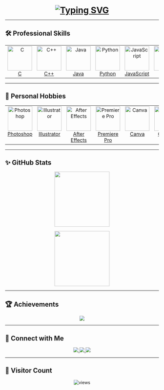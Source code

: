<!-- README: Lavya Damania -->
<!-- Typing header: ALL CAPS first line, Montserrat Bold, underline via <ins> -->
<h1 align="center" style="margin:0;">
  <a href="https://git.io/typing-svg" style="text-decoration:none;">
    <ins>
      <img
        src="https://readme-typing-svg.demolab.com?size=32&duration=4000&color=00F7FF&center=true&vCenter=true&width=750&font=Montserrat&weight=700&lines=HI+%F0%9F%91%8B%2C+I'M+LAVYA+DAMANIA;Aspiring+Software+Developer;Problem+Solver;Tech+Enthusiast"
        alt="Typing SVG"
      />
    </ins>
  </a>
</h1>

---

## 🛠 Professional Skills
<!-- Uniform sizing: width/height = 80 to keep a consistent grid -->
<table align="center">
  <tr>
    <td align="center" valign="top">
      <a href="https://www.cprogramming.com/">
        <div>
          <img src="https://img.icons8.com/color/96/c-programming.png" alt="C" width="80" height="80"><br>
          <span>C</span>
        </div>
      </a>
    </td>
    <td align="center" valign="top">
      <a href="https://isocpp.org/">
        <div>
          <img src="https://img.icons8.com/color/96/c-plus-plus-logo.png" alt="C++" width="80" height="80"><br>
          <span>C++</span>
        </div>
      </a>
    </td>
    <td align="center" valign="top">
      <a href="https://www.java.com/">
        <div>
          <img src="https://img.icons8.com/color/96/java-coffee-cup-logo.png" alt="Java" width="80" height="80"><br>
          <span>Java</span>
        </div>
      </a>
    </td>
    <td align="center" valign="top">
      <a href="https://www.python.org/">
        <div>
          <img src="https://img.icons8.com/color/96/python.png" alt="Python" width="80" height="80"><br>
          <span>Python</span>
        </div>
      </a>
    </td>
    <td align="center" valign="top">
      <a href="https://developer.mozilla.org/en-US/docs/Web/JavaScript">
        <div>
          <img src="https://img.icons8.com/color/96/javascript.png" alt="JavaScript" width="80" height="80"><br>
          <span>JavaScript</span>
        </div>
      </a>
    </td>
    <td align="center" valign="top">
      <a href="https://developer.mozilla.org/en-US/docs/Web/HTML">
        <div>
          <img src="https://img.icons8.com/color/96/html-5.png" alt="HTML" width="80" height="80"><br>
          <span>HTML</span>
        </div>
      </a>
    </td>
    <td align="center" valign="top">
      <a href="https://developer.mozilla.org/en-US/docs/Web/CSS">
        <div>
          <img src="https://img.icons8.com/color/96/css3.png" alt="CSS" width="80" height="80"><br>
          <span>CSS</span>
        </div>
      </a>
    </td>
    <td align="center" valign="top">
      <a href="https://www.mysql.com/">
        <div>
          <img src="https://img.icons8.com/color/96/mysql-logo.png" alt="MySQL" width="80" height="80"><br>
          <span>MySQL</span>
        </div>
      </a>
    </td>
    <td align="center" valign="top">
      <a href="https://git-scm.com/">
        <div>
          <img src="https://img.icons8.com/color/96/git.png" alt="Git" width="80" height="80"><br>
          <span>Git</span>
        </div>
      </a>
    </td>
    <td align="center" valign="top">
      <a href="https://github.com/">
        <div>
          <img src="https://img.icons8.com/ios-glyphs/96/github.png" alt="GitHub" width="80" height="80"><br>
          <span>GitHub</span>
        </div>
      </a>
    </td>
    <td align="center" valign="top">
      <a href="https://code.visualstudio.com/">
        <div>
          <img src="https://img.icons8.com/color/96/visual-studio-code-2019.png" alt="VS Code" width="80" height="80"><br>
          <span>VS Code</span>
        </div>
      </a>
    </td>
  </tr>
</table>

---

## 🎨 Personal Hobbies
<!-- All icons sized identically; CapCut switched to a reliable SVG source -->
<table align="center">
  <tr>
    <td align="center" valign="top">
      <a href="https://www.adobe.com/products/photoshop.html">
        <div>
          <img src="https://img.icons8.com/color/96/adobe-photoshop.png" alt="Photoshop" width="80" height="80"><br>
          <span>Photoshop</span>
        </div>
      </a>
    </td>
    <td align="center" valign="top">
      <a href="https://www.adobe.com/products/illustrator.html">
        <div>
          <img src="https://img.icons8.com/color/96/adobe-illustrator.png" alt="Illustrator" width="80" height="80"><br>
          <span>Illustrator</span>
        </div>
      </a>
    </td>
    <td align="center" valign="top">
      <a href="https://www.adobe.com/products/aftereffects.html">
        <div>
          <img src="https://img.icons8.com/color/96/adobe-after-effects.png" alt="After Effects" width="80" height="80"><br>
          <span>After Effects</span>
        </div>
      </a>
    </td>
    <td align="center" valign="top">
      <a href="https://www.adobe.com/products/premiere.html">
        <div>
          <img src="https://img.icons8.com/color/96/adobe-premiere-pro.png" alt="Premiere Pro" width="80" height="80"><br>
          <span>Premiere Pro</span>
        </div>
      </a>
    </td>
    <td align="center" valign="top">
      <a href="https://www.canva.com/">
        <div>
          <img src="https://cdn.jsdelivr.net/gh/devicons/devicon/icons/canva/canva-original.svg" alt="Canva" width="80" height="80"><br>
          <span>Canva</span>
        </div>
      </a>
    </td>
    <td align="center" valign="top">
      <a href="https://www.capcut.com/">
        <div>
          <!-- Reliable CapCut SVG source -->
          <img src="https://www.vectorlogo.zone/logos/bytedance_capcut/bytedance_capcut-icon.svg" alt="CapCut" width="80" height="80"><br>
          <span>CapCut</span>
        </div>
      </a>
    </td>
  </tr>
</table>

---

## ✨ GitHub Stats
<p align="center">
  <img src="https://github-readme-stats.vercel.app/api?username=lavyadamania&show_icons=true&theme=react&hide_border=true&bg_color=0D1117&title_color=00F7FF&icon_color=00F7FF" height="180em" />
</p>
<p align="center">
  <img src="https://github-readme-streak-stats.herokuapp.com/?user=lavyadamania&theme=react&hide_border=true&background=0D1117&ring=00F7FF&fire=00F7FF" height="180em" />
</p>

---

## 🏆 Achievements
<p align="center">
  <img src="https://github-profile-trophy.vercel.app/?username=lavyadamania&theme=algolia&margin-w=15&margin-h=15&no-frame=true" />
</p>

---

## 🔗 Connect with Me
<p align="center">
  <a href="https://www.linkedin.com/in/lavya-damania-6778472a7/" target="_blank">
    <img src="https://img.shields.io/badge/LinkedIn-0A66C2?style=for-the-badge&logo=linkedin&logoColor=white" />
  </a>
  <a href="https://www.instagram.com/lavya_damania_/" target="_blank">
    <img src="https://img.shields.io/badge/Instagram-E4405F?style=for-the-badge&logo=instagram&logoColor=white" />
  </a>
  <a href="mailto:lavyadamania@gmail.com">
    <img src="https://img.shields.io/badge/Email-D14836?style=for-the-badge&logo=gmail&logoColor=white" />
  </a>
</p>

---

## 👀 Visitor Count
<p align="center">
  <img src="https://komarev.com/ghpvc/?username=lavyadamania&label=Profile%20Views&color=00F7FF&style=for-the-badge" alt="views"/>
</p>
